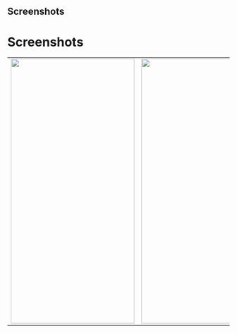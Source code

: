 ## Screenshots

<!DOCTYPE html>
<html>
<body>
    <h1>Screenshots</h1>
    <table>
        <tr>
            <td>
                <img src="https://github.com/Obvinous/Login-page/assets/140268164/fb349110-af66-4245-9458-942cfd557129" 
         width="280" height="600">
            </td>
            <td>
               <img src="https://github.com/Obvinous/Login-page/assets/140268164/de2e76f7-13b2-40e8-b259-2d962017c77e" 
         width="280" height="600">
            </td>
               </tr>    
      </table>
</body>
</html>
